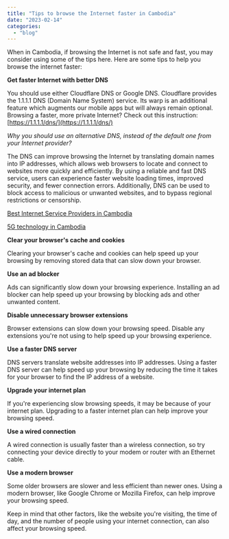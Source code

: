 ```yaml
---
title: "Tips to browse the Internet faster in Cambodia"
date: "2023-02-14"
categories: 
  - "blog"
---
```


When in Cambodia, if browsing the Internet is not safe and fast, you may consider using some of the tips here. Here are some tips to help you browse the internet faster:

**Get faster Internet with better DNS**

You should use either Cloudflare DNS or Google DNS. Cloudflare provides the 1.1.1.1 DNS (Domain Name System) service. Its warp is an additional feature which augments our mobile apps but will always remain optional. Browsing a faster, more private Internet? Check out this instruction: [https://1.1.1.1/dns/](https://1.1.1.1/dns/)

_Why you should use an alternative DNS, instead of the default one from your Internet provider?_

The DNS can improve browsing the Internet by translating domain names into IP addresses, which allows web browsers to locate and connect to websites more quickly and efficiently. By using a reliable and fast DNS service, users can experience faster website loading times, improved security, and fewer connection errors. Additionally, DNS can be used to block access to malicious or unwanted websites, and to bypass regional restrictions or censorship.

[Best Internet Service Providers in Cambodia](https://cambopedia.com/internet-providers-cambodia/)

[5G technology in Cambodia](https://cambopedia.com/5g-technology-in-cambodia/)

**Clear your browser's cache and cookies**

Clearing your browser's cache and cookies can help speed up your browsing by removing stored data that can slow down your browser.

**Use an ad blocker**

Ads can significantly slow down your browsing experience. Installing an ad blocker can help speed up your browsing by blocking ads and other unwanted content.

**Disable unnecessary browser extensions**

Browser extensions can slow down your browsing speed. Disable any extensions you're not using to help speed up your browsing experience.

**Use a faster DNS server**

DNS servers translate website addresses into IP addresses. Using a faster DNS server can help speed up your browsing by reducing the time it takes for your browser to find the IP address of a website.

**Upgrade your internet plan**

If you're experiencing slow browsing speeds, it may be because of your internet plan. Upgrading to a faster internet plan can help improve your browsing speed.

**Use a wired connection**

A wired connection is usually faster than a wireless connection, so try connecting your device directly to your modem or router with an Ethernet cable.

**Use a modern browser**

Some older browsers are slower and less efficient than newer ones. Using a modern browser, like Google Chrome or Mozilla Firefox, can help improve your browsing speed.

Keep in mind that other factors, like the website you're visiting, the time of day, and the number of people using your internet connection, can also affect your browsing speed.
